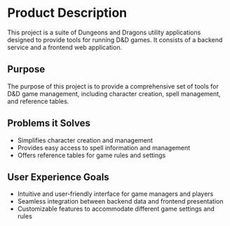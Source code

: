 # Product Description

This project is a suite of Dungeons and Dragons utility applications designed to provide tools for running D&D games. It consists of a backend service and a frontend web application.

## Purpose
The purpose of this project is to provide a comprehensive set of tools for D&D game management, including character creation, spell management, and reference tables.

## Problems it Solves
- Simplifies character creation and management
- Provides easy access to spell information and management
- Offers reference tables for game rules and settings

## User Experience Goals
- Intuitive and user-friendly interface for game managers and players
- Seamless integration between backend data and frontend presentation
- Customizable features to accommodate different game settings and rules